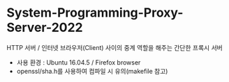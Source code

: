 # System-Programming-Proxy-Server-2022

HTTP 서버 / 인터넷 브라우저(Client) 사이의 중계 역할을 해주는 간단한 프록시 서버

- 사용 환경 : Ubuntu 16.04.5 / Firefox browser
- openssl/sha.h를 사용하여 컴파일 시 유의(makefile 참고)
